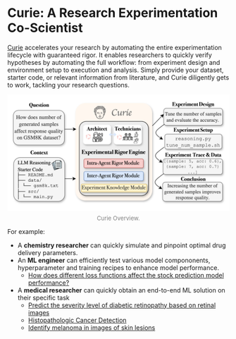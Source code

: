 # Curie: A Research Experimentation Co-Scientist


[Curie](https://github.com/Just-Curieous/Curie) accelerates your research by automating the entire experimentation lifecycle with guaranteed rigor. It enables researchers to quickly verify hypotheses by automating the full workflow: from experiment design and environment setup to execution and analysis. Simply provide your dataset, starter code, or relevant information from literature, and Curie diligently gets to work, tackling your research questions.
<div align="center">
  <img src="https://raw.githubusercontent.com/Just-Curieous/Curie/main/docs/static/img/curie-overview.png" width="600px"/>
  <p style="font-size: small; color: gray; margin-top: 5px;">
    Curie Overview.
  </p>
</div>

For example:
- A **chemistry researcher** can quickly simulate and pinpoint optimal drug delivery parameters.
- An **ML engineer** can efficiently test various model compononents, hyperparameter and training recipes to enhance model performance.
    - [How does different loss functions affect the stock prediction model performance?](https://github.com/Just-Curieous/Curie-Use-Cases/tree/main/stock_prediction/q3_loss_function)
- A **medical researcher** can quickly obtain an end-to-end ML solution on their specific task
    - [Predict the severity level of diabetic retinopathy based on retinal images](https://github.com/Just-Curieous/Curie/blob/main/benchmark/mle_bench/aptos2019-blindness-detection)
    - [Histopathologic Cancer Detection](https://github.com/Just-Curieous/Curie/blob/main/benchmark/mle_bench/histopathologic-cancer-detection)
    - [Identify melanoma in images of skin lesions](https://github.com/Just-Curieous/Curie/blob/main/benchmark/mle_bench/siim-isic-melanoma-classification)

